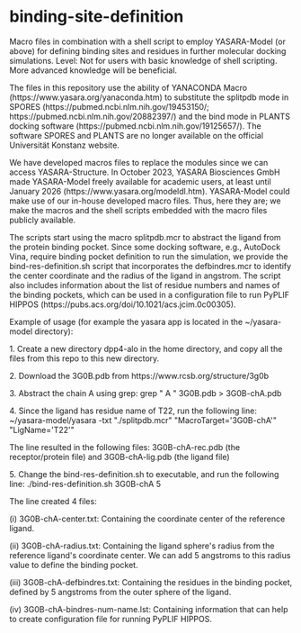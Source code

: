 # binding-site-definition
Macro files in combination with a shell script to employ YASARA-Model (or above)  for defining binding sites and residues in further molecular docking simulations. Level: Not for users with basic knowledge of shell scripting. More advanced knowledge will be beneficial.

<p> The files in this repository use the ability of YANACONDA Macro (https://www.yasara.org/yanaconda.htm) to substitute the splitpdb mode in SPORES (https://pubmed.ncbi.nlm.nih.gov/19453150/; https://pubmed.ncbi.nlm.nih.gov/20882397/) and the bind mode in PLANTS docking software (https://pubmed.ncbi.nlm.nih.gov/19125657/). The software SPORES and PLANTS are no longer available on the official Universität Konstanz website. </p>

<p>We have developed macros files to replace the modules since we can access YASARA-Structure. In October 2023, YASARA Biosciences GmbH made YASARA-Model freely available for academic users, at least until January 2026 (https://www.yasara.org/modeldl.htm). YASARA-Model could make use of our in-house developed macro files. Thus, here they are; we make the macros and the shell scripts embedded with the macro files publicly available. </p>

<p>The scripts start using the macro splitpdb.mcr to abstract the ligand from the protein binding pocket. Since some docking software, e.g., AutoDock Vina, require binding pocket definition to run the simulation, we provide the bind-res-definition.sh script that incorporates the defbindres.mcr to identify the center coordinate and the radius of the ligand in angstrom. The script also includes information about the list of residue numbers and names of the binding pockets, which can be used in a configuration file to run PyPLIF HIPPOS (https://pubs.acs.org/doi/10.1021/acs.jcim.0c00305).</p>

<p>Example of usage (for example the yasara app is located in the ~/yasara-model directory):</p>
<p>1. Create a new directory dpp4-alo in the home directory, and copy all the files from this repo to this new directory.</p>
<p>2. Download the 3G0B.pdb from https://www.rcsb.org/structure/3g0b</p>
<p>3. Abstract the chain A using grep: grep " A " 3G0B.pdb > 3G0B-chA.pdb
<p>4. Since the ligand has residue name of T22, run the following line: ~/yasara-model/yasara -txt "./splitpdb.mcr" "MacroTarget='3G0B-chA'" "LigName='T22'"
<p>The line resulted in the following files: 3G0B-chA-rec.pdb (the receptor/protein file) and 3G0B-chA-lig.pdb (the ligand file) </p>
<p> 5. Change the bind-res-definition.sh to executable, and run the following line: ./bind-res-definition.sh 3G0B-chA 5 </p>
<p> The line created 4 files:</p>
<p> (i)   3G0B-chA-center.txt: Containing the coordinate center of the reference ligand.</p>
<p> (ii)  3G0B-chA-radius.txt: Containing the ligand sphere's radius from the reference ligand's coordinate center. We can add 5 angstroms to this radius value to define the binding pocket.</p>
<p> (iii) 3G0B-chA-defbindres.txt: Containing the residues in the binding pocket, defined by 5 angstroms from the outer sphere of the ligand.</p>
<p> (iv)  3G0B-chA-bindres-num-name.lst: Containing information that can help to create configuration file for running PyPLIF HIPPOS.</p>



